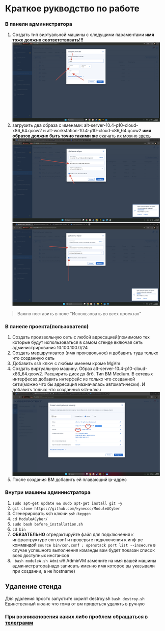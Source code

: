 # Краткое рукводство по работе 
### В панели администратора
1) Создать тип виртуальной машины с следущими параментами **имя тоже должно соответствовать!!!**
![image](https://github.com/kyneccc/ModuleACyber/blob/main/screenshots/flavor.png)
2) загрузить два образа с именами: alt-server-10.4-p10-cloud-x86_64.qcow2 и alt-workstation-10.4-p10-cloud-x86_64.qcow2 **имя образов должно быть точно такими же** скачать их можно [здесь](https://ftp.altlinux.org/pub/distributions/ALTLinux/p10/images/cloud/x86_64/)
![image](https://github.com/kyneccc/ModuleACyber/blob/main/screenshots/server.png) ![image](https://github.com/kyneccc/ModuleACyber/blob/main/screenshots/workstation.png)
> Важно поставить в поле "Использовать во всех проектах"
### В панеле проекта(пользователя)
1) Создать произвольную сеть с любой адресацией(помимомо тех которые будут использоваться в самом стенде включая сеть администрирования 10.100.100.0/24 
2) Создать маршрутизатор (имя произвольное) и добавить туда только что созданную сеть
3) Добавить ssh ключ с любым именем кроме MgVm
4) Создать виртуальную машину. Образ alt-server-10.4-p10-cloud-x86_64.qcow2. Расширить диск до 8гб. Тип ВМ Medium. В сетевых интерфесах добавить интерфейс из только что созданной сети(можно что бы адресация назначалась автоматически). И добавить только что созданный ssh-ключ ![image](https://github.com/kyneccc/ModuleACyber/blob/main/screenshots/vm.png)
5) После создания ВМ добавить ей плавающий ip-адрес

### Внутри машины администратора
1) ```sudo apt-get update && sudo apt-get install git -y```
2) ``` git clone https://github.com/kyneccc/ModuleACyber ```
3) Сгенерировать ssh ключи ```ssh-keygen```
4) ```cd ModuleACyber/```
5) ```sudo bash before_installation.sh```
6) ```cd bin```
7) **ОБЯЗАТЕЛЬНО** отредактируйте файл для подключения к инфраструктуре con.conf и проверьте подключения к инф-ре коммандой ```source bin/con.conf ; openstack port list --insecure``` в случае успешного выполнения команды вам будет показан список всех доступных инстансов
8) ``` bash moduleA.sh AdminVM``` AdminVM замените на имя вашей машины администратора(надо записать именно имя которое вы указывали при создании, а не hostname)
## Удаление стенда 
Для удаления просто запустите скрипт destroy.sh
``` bash destroy.sh ```
Единственный нюанс что тома от вм придеться удалять в ручную
### При возниккновения каких либо проблем обращaться в [телеграмм](https://t.me/kynecccc)
